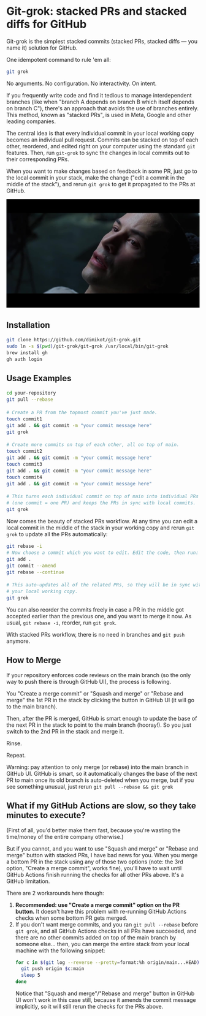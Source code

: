 # Git-grok: stacked PRs and stacked diffs for GitHub

Git-grok is the simplest stacked commits (stacked PRs, stacked diffs — you name
it) solution for GitHub.

One idempotent command to rule 'em all:

```bash
git grok
```

No arguments. No configuration. No interactivity. On intent.

If you frequently write code and find it tedious to manage interdependent
branches (like when "branch A depends on branch B which itself depends on branch
C"), there's an approach that avoids the use of branches entirely. This method,
known as "stacked PRs", is used in Meta, Google and other leading companies.

The central idea is that every individual commit in your local working copy
becomes an individual pull request. Commits can be stacked on top of each other,
reordered, and edited right on your computer using the standard `git` features.
Then, run `git-grok` to sync the changes in local commits out to their
corresponding PRs.

When you want to make changes based on feedback in some PR, just go to the local
commit in your stack, make the change ("edit a commit in the middle of the
stack"), and rerun `git grok` to get it propagated to the PRs at GitHub.

<img src="README.jpg"/>

## Installation

```bash
git clone https://github.com/dimikot/git-grok.git
sudo ln -s $(pwd)/git-grok/git-grok /usr/local/bin/git-grok
brew install gh
gh auth login
```


## Usage Examples

```bash
cd your-repository
git pull --rebase

# Create a PR from the topmost commit you've just made.
touch commit1
git add . && git commit -m "your commit message here"
git grok

# Create more commits on top of each other, all on top of main.
touch commit2
git add . && git commit -m "your commit message here"
touch commit3
git add . && git commit -m "your commit message here"
touch commit4
git add . && git commit -m "your commit message here"

# This turns each individual commit on top of main into individual PRs
# (one commit = one PR) and keeps the PRs in sync with local commits.
git grok
```

Now comes the beauty of stacked PRs workflow. At any time you can edit a local
commit in the middle of the stack in your working copy and rerun `git grok` to
update all the PRs automatically:

```bash
git rebase -i
# Now choose a commit which you want to edit. Edit the code, then run:
git add .
git commit --amend
git rebase --continue

# This auto-updates all of the related PRs, so they will be in sync with
# your local working copy.
git grok
```

You can also reorder the commits freely in case a PR in the middle got accepted
earlier than the previous one, and you want to merge it now. As usual, `git
rebase -i`, reorder, run `git grok`.

With stacked PRs workflow, there is no need in branches and `git push` anymore.


## How to Merge

If your repository enforces code reviews on the main branch (so the only way to
push there is through GitHub UI), the process is following.

You "Create a merge commit" or "Squash and merge" or "Rebase and merge" the 1st
PR in the stack by clicking the button in GitHub UI (it will go to the main
branch).

Then, after the PR is merged, GitHub is smart enough to update the base of the
next PR in the stack to point to the main branch (hooray!). So you just switch
to the 2nd PR in the stack and merge it.

Rinse.

Repeat.

Warning: pay attention to only merge (or rebase) into the main branch in GitHub
UI. GitHub is smart, so it automatically changes the base of the next PR to main
once its old branch is auto-deleted when you merge, but if you see something
unusual, just rerun `git pull --rebase && git grok`

## What if my GitHub Actions are slow, so they take minutes to execute?

(First of all, you'd better make them fast, because you're wasting the
time/money of the entire company otherwise.)

But if you cannot, and you want to use "Squash and merge" or "Rebase and merge"
button with stacked PRs, I have bad news for you. When you merge a bottom PR in
the stack using any of those two options (note: the 3rd option, "Create a merge
commit", works fine), you'll have to wait until GitHub Actions finish running
the checks for all other PRs above. It's a GitHub limitation.

There are 2 workarounds here though:

1. **Recommended: use "Create a merge commit" option on the PR button.** It
   doesn't have this problem with re-running GitHub Actions checks when some
   bottom PR gets merged.
2. If you don't want merge commits, and you ran `git pull --rebase` before `git
   grok`, and all GitHub Actions checks in all PRs have succeeded, and there are
   no other commits added on top of the main branch by someone else... then, you
   can merge the entire stack from your local machine with the following
   snippet:
   ```bash
   for c in $(git log --reverse --pretty=format:%h origin/main...HEAD); do
     git push origin $c:main
     sleep 5
   done
   ```
   Notice that "Squash and merge"/"Rebase and merge" button in GitHub UI won't
   work in this case still, because it amends the commit message implicitly, so
   it will still rerun the checks for the PRs above.
